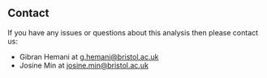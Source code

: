 ## Contact

If you have any issues or questions about this analysis then please contact us:

- Gibran Hemani at [g.hemani@bristol.ac.uk](mailto:g.hemani@bristol.ac.uk)
- Josine Min at [josine.min@bristol.ac.uk](mailto:josine.min@bristol.ac.uk)
